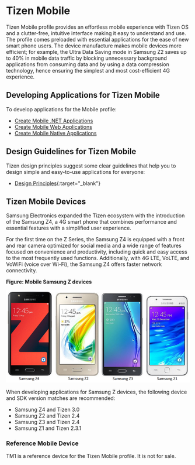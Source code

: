 # Tizen Mobile

Tizen Mobile profile provides an effortless mobile experience with Tizen OS and a clutter-free, intuitive interface making it easy to understand and use. The profile comes preloaded with essential applications for the ease of new smart phone users. The device manufacture makes mobile devices more efficient; for example, the Ultra Data Saving mode in Samsung Z2 saves up to 40% in mobile data traffic by blocking unnecessary background applications from consuming data and by using a data compression technology, hence ensuring the simplest and most cost-efficient 4G experience.


## Developing Applications for Tizen Mobile

To develop applications for the Mobile profile:

- [Create Mobile .NET Applications](../../../application/dotnet/get-started/mobile/first-app.md)
- [Create Mobile Web Applications](../../../application/web/get-started/mobile/first-app.md)
- [Create Mobile Native Applications](../../../application/native/get-started/mobile/first-app.md)


## Design Guidelines for Tizen Mobile

Tizen design principles suggest some clear guidelines that help you to design simple and easy-to-use applications for everyone:
- [Design Principles](https://developer.tizen.org/design/mobile/design-principles){:target="_blank"}


## Tizen Mobile Devices

Samsung Electronics expanded the Tizen ecosystem with the introduction of the Samsung Z4, a 4G smart phone that combines performance and essential features with a simplified user experience.

For the first time on the Z Series, the Samsung Z4 is equipped with a front and rear camera optimized for social media and a wide range of features focused on convenience and productivity, including quick and easy access to the most frequently used functions. Additionally, with 4G LTE, VoLTE, and VoWiFi (voice over Wi-Fi), the Samsung Z4 offers faster network connectivity.

**Figure: Mobile Samsung Z devices**

![Mobile Samsung Z devices](media/samsung-z.png)

When developing applications for Samsung Z devices, the following device and SDK version matches are recommended:

- Samsung Z4 and Tizen 3.0
- Samsung Z2 and Tizen 2.4
- Samsung Z3 and Tizen 2.4
- Samsung Z1 and Tizen 2.3.1

###  Reference Mobile Device

TM1 is a reference device for the Tizen Mobile profile. It is not for sale.
